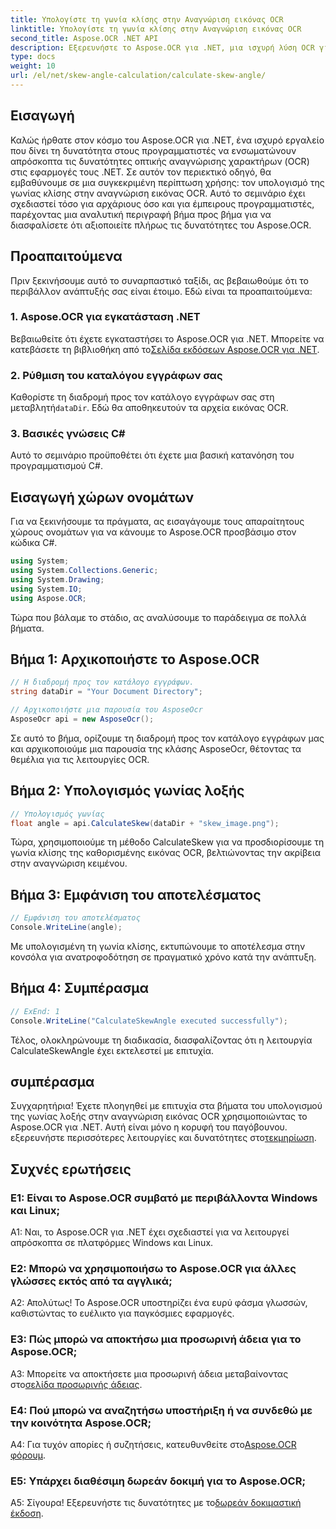 ```yaml
---
title: Υπολογίστε τη γωνία κλίσης στην Αναγνώριση εικόνας OCR
linktitle: Υπολογίστε τη γωνία κλίσης στην Αναγνώριση εικόνας OCR
second_title: Aspose.OCR .NET API
description: Εξερευνήστε το Aspose.OCR για .NET, μια ισχυρή λύση OCR για ακριβή αναγνώριση κειμένου στις εφαρμογές σας C#.
type: docs
weight: 10
url: /el/net/skew-angle-calculation/calculate-skew-angle/
---
```

## Εισαγωγή

Καλώς ήρθατε στον κόσμο του Aspose.OCR για .NET, ένα ισχυρό εργαλείο που δίνει τη δυνατότητα στους προγραμματιστές να ενσωματώνουν απρόσκοπτα τις δυνατότητες οπτικής αναγνώρισης χαρακτήρων (OCR) στις εφαρμογές τους .NET. Σε αυτόν τον περιεκτικό οδηγό, θα εμβαθύνουμε σε μια συγκεκριμένη περίπτωση χρήσης: τον υπολογισμό της γωνίας κλίσης στην αναγνώριση εικόνας OCR. Αυτό το σεμινάριο έχει σχεδιαστεί τόσο για αρχάριους όσο και για έμπειρους προγραμματιστές, παρέχοντας μια αναλυτική περιγραφή βήμα προς βήμα για να διασφαλίσετε ότι αξιοποιείτε πλήρως τις δυνατότητες του Aspose.OCR.

## Προαπαιτούμενα

Πριν ξεκινήσουμε αυτό το συναρπαστικό ταξίδι, ας βεβαιωθούμε ότι το περιβάλλον ανάπτυξής σας είναι έτοιμο. Εδώ είναι τα προαπαιτούμενα:

### 1. Aspose.OCR για εγκατάσταση .NET

 Βεβαιωθείτε ότι έχετε εγκαταστήσει το Aspose.OCR για .NET. Μπορείτε να κατεβάσετε τη βιβλιοθήκη από το[Σελίδα εκδόσεων Aspose.OCR για .NET](https://releases.aspose.com/ocr/net/).

### 2. Ρύθμιση του καταλόγου εγγράφων σας

Καθορίστε τη διαδρομή προς τον κατάλογο εγγράφων σας στη μεταβλητή`dataDir`. Εδώ θα αποθηκευτούν τα αρχεία εικόνας OCR.

### 3. Βασικές γνώσεις C#

Αυτό το σεμινάριο προϋποθέτει ότι έχετε μια βασική κατανόηση του προγραμματισμού C#.

## Εισαγωγή χώρων ονομάτων

Για να ξεκινήσουμε τα πράγματα, ας εισαγάγουμε τους απαραίτητους χώρους ονομάτων για να κάνουμε το Aspose.OCR προσβάσιμο στον κώδικα C#.

```csharp
using System;
using System.Collections.Generic;
using System.Drawing;
using System.IO;
using Aspose.OCR;
```

Τώρα που βάλαμε το στάδιο, ας αναλύσουμε το παράδειγμα σε πολλά βήματα.

## Βήμα 1: Αρχικοποιήστε το Aspose.OCR

```csharp
// Η διαδρομή προς τον κατάλογο εγγράφων.
string dataDir = "Your Document Directory";

// Αρχικοποιήστε μια παρουσία του AsposeOcr
AsposeOcr api = new AsposeOcr();
```

Σε αυτό το βήμα, ορίζουμε τη διαδρομή προς τον κατάλογο εγγράφων μας και αρχικοποιούμε μια παρουσία της κλάσης AsposeOcr, θέτοντας τα θεμέλια για τις λειτουργίες OCR.

## Βήμα 2: Υπολογισμός γωνίας λοξής

```csharp
// Υπολογισμός γωνίας
float angle = api.CalculateSkew(dataDir + "skew_image.png");
```

Τώρα, χρησιμοποιούμε τη μέθοδο CalculateSkew για να προσδιορίσουμε τη γωνία κλίσης της καθορισμένης εικόνας OCR, βελτιώνοντας την ακρίβεια στην αναγνώριση κειμένου.

## Βήμα 3: Εμφάνιση του αποτελέσματος

```csharp
// Εμφάνιση του αποτελέσματος
Console.WriteLine(angle);
```

Με υπολογισμένη τη γωνία κλίσης, εκτυπώνουμε το αποτέλεσμα στην κονσόλα για ανατροφοδότηση σε πραγματικό χρόνο κατά την ανάπτυξη.

## Βήμα 4: Συμπέρασμα

```csharp
// ExEnd: 1
Console.WriteLine("CalculateSkewAngle executed successfully");
```

Τέλος, ολοκληρώνουμε τη διαδικασία, διασφαλίζοντας ότι η λειτουργία CalculateSkewAngle έχει εκτελεστεί με επιτυχία.

## συμπέρασμα

 Συγχαρητήρια! Έχετε πλοηγηθεί με επιτυχία στα βήματα του υπολογισμού της γωνίας λοξής στην αναγνώριση εικόνας OCR χρησιμοποιώντας το Aspose.OCR για .NET. Αυτή είναι μόνο η κορυφή του παγόβουνου. εξερευνήστε περισσότερες λειτουργίες και δυνατότητες στο[τεκμηρίωση](https://reference.aspose.com/ocr/net/).

## Συχνές ερωτήσεις

### Ε1: Είναι το Aspose.OCR συμβατό με περιβάλλοντα Windows και Linux;

A1: Ναι, το Aspose.OCR για .NET έχει σχεδιαστεί για να λειτουργεί απρόσκοπτα σε πλατφόρμες Windows και Linux.

### Ε2: Μπορώ να χρησιμοποιήσω το Aspose.OCR για άλλες γλώσσες εκτός από τα αγγλικά;

Α2: Απολύτως! Το Aspose.OCR υποστηρίζει ένα ευρύ φάσμα γλωσσών, καθιστώντας το ευέλικτο για παγκόσμιες εφαρμογές.

### Ε3: Πώς μπορώ να αποκτήσω μια προσωρινή άδεια για το Aspose.OCR;

 A3: Μπορείτε να αποκτήσετε μια προσωρινή άδεια μεταβαίνοντας στο[σελίδα προσωρινής άδειας](https://purchase.aspose.com/temporary-license/).

### Ε4: Πού μπορώ να αναζητήσω υποστήριξη ή να συνδεθώ με την κοινότητα Aspose.OCR;

 A4: Για τυχόν απορίες ή συζητήσεις, κατευθυνθείτε στο[Aspose.OCR φόρουμ](https://forum.aspose.com/c/ocr/16).

### Ε5: Υπάρχει διαθέσιμη δωρεάν δοκιμή για το Aspose.OCR;

Α5: Σίγουρα! Εξερευνήστε τις δυνατότητες με το[δωρεάν δοκιμαστική έκδοση](https://releases.aspose.com/).